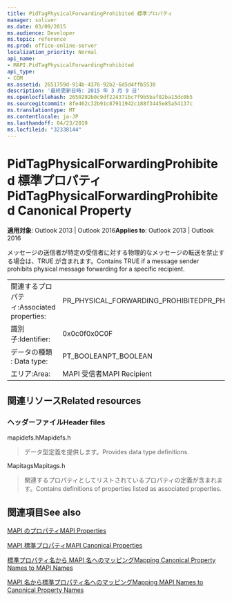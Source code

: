 ```yaml
---
title: PidTagPhysicalForwardingProhibited 標準プロパティ
manager: soliver
ms.date: 03/09/2015
ms.audience: Developer
ms.topic: reference
ms.prod: office-online-server
localization_priority: Normal
api_name:
- MAPI.PidTagPhysicalForwardingProhibited
api_type:
- COM
ms.assetid: 2651759d-914b-4376-92b2-6d5d4ffb5530
description: '最終更新日時: 2015 年 3 月 9 日'
ms.openlocfilehash: 2650292b0c9df224371bc7f9b5baf82ba13dc0b5
ms.sourcegitcommit: 8fe462c32b91c87911942c188f3445e85a54137c
ms.translationtype: MT
ms.contentlocale: ja-JP
ms.lasthandoff: 04/23/2019
ms.locfileid: "32338144"
---
```

# <a name="pidtagphysicalforwardingprohibited-canonical-property"></a><span data-ttu-id="8b1b9-103">PidTagPhysicalForwardingProhibited 標準プロパティ</span><span class="sxs-lookup"><span data-stu-id="8b1b9-103">PidTagPhysicalForwardingProhibited Canonical Property</span></span>

  
  
<span data-ttu-id="8b1b9-104">**適用対象**: Outlook 2013 | Outlook 2016</span><span class="sxs-lookup"><span data-stu-id="8b1b9-104">**Applies to**: Outlook 2013 | Outlook 2016</span></span> 
  
<span data-ttu-id="8b1b9-105">メッセージの送信者が特定の受信者に対する物理的なメッセージの転送を禁止する場合は、TRUE が含まれます。</span><span class="sxs-lookup"><span data-stu-id="8b1b9-105">Contains TRUE if a message sender prohibits physical message forwarding for a specific recipient.</span></span>
  
|||
|:-----|:-----|
|<span data-ttu-id="8b1b9-106">関連するプロパティ:</span><span class="sxs-lookup"><span data-stu-id="8b1b9-106">Associated properties:</span></span>  <br/> |<span data-ttu-id="8b1b9-107">PR_PHYSICAL_FORWARDING_PROHIBITED</span><span class="sxs-lookup"><span data-stu-id="8b1b9-107">PR_PHYSICAL_FORWARDING_PROHIBITED</span></span>  <br/> |
|<span data-ttu-id="8b1b9-108">識別子:</span><span class="sxs-lookup"><span data-stu-id="8b1b9-108">Identifier:</span></span>  <br/> |<span data-ttu-id="8b1b9-109">0x0c0f</span><span class="sxs-lookup"><span data-stu-id="8b1b9-109">0x0C0F</span></span>  <br/> |
|<span data-ttu-id="8b1b9-110">データの種類 : </span><span class="sxs-lookup"><span data-stu-id="8b1b9-110">Data type:</span></span>  <br/> |<span data-ttu-id="8b1b9-111">PT_BOOLEAN</span><span class="sxs-lookup"><span data-stu-id="8b1b9-111">PT_BOOLEAN</span></span>  <br/> |
|<span data-ttu-id="8b1b9-112">エリア:</span><span class="sxs-lookup"><span data-stu-id="8b1b9-112">Area:</span></span>  <br/> |<span data-ttu-id="8b1b9-113">MAPI 受信者</span><span class="sxs-lookup"><span data-stu-id="8b1b9-113">MAPI Recipient</span></span>  <br/> |
   
## <a name="related-resources"></a><span data-ttu-id="8b1b9-114">関連リソース</span><span class="sxs-lookup"><span data-stu-id="8b1b9-114">Related resources</span></span>

### <a name="header-files"></a><span data-ttu-id="8b1b9-115">ヘッダーファイル</span><span class="sxs-lookup"><span data-stu-id="8b1b9-115">Header files</span></span>

<span data-ttu-id="8b1b9-116">mapidefs.h</span><span class="sxs-lookup"><span data-stu-id="8b1b9-116">Mapidefs.h</span></span>
  
> <span data-ttu-id="8b1b9-117">データ型定義を提供します。</span><span class="sxs-lookup"><span data-stu-id="8b1b9-117">Provides data type definitions.</span></span>
    
<span data-ttu-id="8b1b9-118">Mapitags</span><span class="sxs-lookup"><span data-stu-id="8b1b9-118">Mapitags.h</span></span>
  
> <span data-ttu-id="8b1b9-119">関連するプロパティとしてリストされているプロパティの定義が含まれます。</span><span class="sxs-lookup"><span data-stu-id="8b1b9-119">Contains definitions of properties listed as associated properties.</span></span>
    
## <a name="see-also"></a><span data-ttu-id="8b1b9-120">関連項目</span><span class="sxs-lookup"><span data-stu-id="8b1b9-120">See also</span></span>



[<span data-ttu-id="8b1b9-121">MAPI のプロパティ</span><span class="sxs-lookup"><span data-stu-id="8b1b9-121">MAPI Properties</span></span>](mapi-properties.md)
  
[<span data-ttu-id="8b1b9-122">MAPI 標準プロパティ</span><span class="sxs-lookup"><span data-stu-id="8b1b9-122">MAPI Canonical Properties</span></span>](mapi-canonical-properties.md)
  
[<span data-ttu-id="8b1b9-123">標準プロパティ名から MAPI 名へのマッピング</span><span class="sxs-lookup"><span data-stu-id="8b1b9-123">Mapping Canonical Property Names to MAPI Names</span></span>](mapping-canonical-property-names-to-mapi-names.md)
  
[<span data-ttu-id="8b1b9-124">MAPI 名から標準プロパティ名へのマッピング</span><span class="sxs-lookup"><span data-stu-id="8b1b9-124">Mapping MAPI Names to Canonical Property Names</span></span>](mapping-mapi-names-to-canonical-property-names.md)

